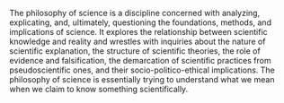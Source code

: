 
The philosophy of science is a discipline concerned with analyzing, explicating, and, ultimately, questioning the foundations, methods, and implications of science. It explores the relationship between scientific knowledge and reality and wrestles with inquiries about the nature of scientific explanation, the structure of scientific theories, the role of evidence and falsification, the demarcation of scientific practices from pseudoscientific ones, and their socio-politico-ethical implications. The philosophy of science is essentially trying to understand what we mean when we claim to know something scientifically.

